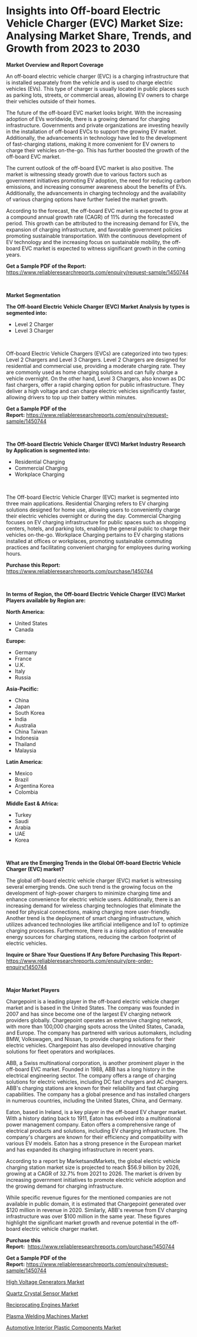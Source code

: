<p><h1>Insights into Off-board Electric Vehicle Charger (EVC) Market Size: Analysing Market Share, Trends, and Growth from 2023 to 2030</h1></p><p><strong>Market Overview and Report Coverage</strong></p>
<p><p>An off-board electric vehicle charger (EVC) is a charging infrastructure that is installed separately from the vehicle and is used to charge electric vehicles (EVs). This type of charger is usually located in public places such as parking lots, streets, or commercial areas, allowing EV owners to charge their vehicles outside of their homes.</p><p>The future of the off-board EVC market looks bright. With the increasing adoption of EVs worldwide, there is a growing demand for charging infrastructure. Governments and private organizations are investing heavily in the installation of off-board EVCs to support the growing EV market. Additionally, the advancements in technology have led to the development of fast-charging stations, making it more convenient for EV owners to charge their vehicles on-the-go. This has further boosted the growth of the off-board EVC market.</p><p>The current outlook of the off-board EVC market is also positive. The market is witnessing steady growth due to various factors such as government initiatives promoting EV adoption, the need for reducing carbon emissions, and increasing consumer awareness about the benefits of EVs. Additionally, the advancements in charging technology and the availability of various charging options have further fueled the market growth.</p><p>According to the forecast, the off-board EVC market is expected to grow at a compound annual growth rate (CAGR) of 11% during the forecasted period. This growth can be attributed to the increasing demand for EVs, the expansion of charging infrastructure, and favorable government policies promoting sustainable transportation. With the continuous development of EV technology and the increasing focus on sustainable mobility, the off-board EVC market is expected to witness significant growth in the coming years.</p></p>
<p><strong>Get a Sample PDF of the Report:</strong> <a href="https://www.reliableresearchreports.com/enquiry/request-sample/1450744">https://www.reliableresearchreports.com/enquiry/request-sample/1450744</a></p>
<p>&nbsp;</p>
<p><strong>Market Segmentation</strong></p>
<p><strong>The Off-board Electric Vehicle Charger (EVC) Market Analysis by types is segmented into:</strong></p>
<p><ul><li>Level 2 Charger</li><li>Level 3 Charger</li></ul></p>
<p>&nbsp;</p>
<p><p>Off-board Electric Vehicle Chargers (EVCs) are categorized into two types: Level 2 Chargers and Level 3 Chargers. Level 2 Chargers are designed for residential and commercial use, providing a moderate charging rate. They are commonly used as home charging solutions and can fully charge a vehicle overnight. On the other hand, Level 3 Chargers, also known as DC fast chargers, offer a rapid charging option for public infrastructure. They deliver a high voltage and can charge electric vehicles significantly faster, allowing drivers to top up their battery within minutes.</p></p>
<p><strong>Get a Sample PDF of the Report:</strong>&nbsp;<a href="https://www.reliableresearchreports.com/enquiry/request-sample/1450744">https://www.reliableresearchreports.com/enquiry/request-sample/1450744</a></p>
<p>&nbsp;</p>
<p><strong>The Off-board Electric Vehicle Charger (EVC) Market Industry Research by Application is segmented into:</strong></p>
<p><ul><li>Residential Charging</li><li>Commercial Charging</li><li>Workplace Charging</li></ul></p>
<p>&nbsp;</p>
<p><p>The Off-board Electric Vehicle Charger (EVC) market is segmented into three main applications. Residential Charging refers to EV charging solutions designed for home use, allowing users to conveniently charge their electric vehicles overnight or during the day. Commercial Charging focuses on EV charging infrastructure for public spaces such as shopping centers, hotels, and parking lots, enabling the general public to charge their vehicles on-the-go. Workplace Charging pertains to EV charging stations installed at offices or workplaces, promoting sustainable commuting practices and facilitating convenient charging for employees during working hours.</p></p>
<p><strong>Purchase this Report:</strong>&nbsp; <a href="https://www.reliableresearchreports.com/purchase/1450744">https://www.reliableresearchreports.com/purchase/1450744</a></p>
<p>&nbsp;</p>
<p><strong>In terms of Region, the Off-board Electric Vehicle Charger (EVC) Market Players available by Region are:</strong></p>
<p>
    <p> <strong> North America: </strong>
        <ul>
            <li>United States</li>
            <li>Canada</li>
        </ul>
        </p> 
    <p> <strong> Europe: </strong>
        <ul>
            <li>Germany</li>
            <li>France</li>
            <li>U.K.</li>
            <li>Italy</li>
            <li>Russia</li>
        </ul>
        </p> 
    <p> <strong> Asia-Pacific: </strong>
        <ul>
            <li>China</li>
            <li>Japan</li>
            <li>South Korea</li>
            <li>India</li>
            <li>Australia</li>
            <li>China Taiwan</li>
            <li>Indonesia</li>
            <li>Thailand</li>
            <li>Malaysia</li>
        </ul>
        </p> 
    <p> <strong> Latin America: </strong>
        <ul>
            <li>Mexico</li>
            <li>Brazil</li>
            <li>Argentina Korea</li>
            <li>Colombia</li>
        </ul>
        </p> 
    <p> <strong> Middle East & Africa: </strong>
        <ul>
            <li>Turkey</li>
            <li>Saudi</li>
            <li>Arabia</li>
            <li>UAE</li>
            <li>Korea</li>
        </ul>
    </p>
    </p>
<p>&nbsp;</p>
<p><strong>What are the Emerging Trends in the Global Off-board Electric Vehicle Charger (EVC) market?</strong></p>
<p><p>The global off-board electric vehicle charger (EVC) market is witnessing several emerging trends. One such trend is the growing focus on the development of high-power chargers to minimize charging time and enhance convenience for electric vehicle users. Additionally, there is an increasing demand for wireless charging technologies that eliminate the need for physical connections, making charging more user-friendly. Another trend is the deployment of smart charging infrastructure, which utilizes advanced technologies like artificial intelligence and IoT to optimize charging processes. Furthermore, there is a rising adoption of renewable energy sources for charging stations, reducing the carbon footprint of electric vehicles.</p></p>
<p><strong>Inquire or Share Your Questions If Any Before Purchasing This Report</strong>- <a href="https://www.reliableresearchreports.com/enquiry/pre-order-enquiry/1450744">https://www.reliableresearchreports.com/enquiry/pre-order-enquiry/1450744</a></p>
<p>&nbsp;</p>
<p><strong>Major Market Players</strong></p>
<p><p>Chargepoint is a leading player in the off-board electric vehicle charger market and is based in the United States. The company was founded in 2007 and has since become one of the largest EV charging network providers globally. Chargepoint operates an extensive charging network, with more than 100,000 charging spots across the United States, Canada, and Europe. The company has partnered with various automakers, including BMW, Volkswagen, and Nissan, to provide charging solutions for their electric vehicles. Chargepoint has also developed innovative charging solutions for fleet operators and workplaces.</p><p>ABB, a Swiss multinational corporation, is another prominent player in the off-board EVC market. Founded in 1988, ABB has a long history in the electrical engineering sector. The company offers a range of charging solutions for electric vehicles, including DC fast chargers and AC chargers. ABB's charging stations are known for their reliability and fast charging capabilities. The company has a global presence and has installed chargers in numerous countries, including the United States, China, and Germany.</p><p>Eaton, based in Ireland, is a key player in the off-board EV charger market. With a history dating back to 1911, Eaton has evolved into a multinational power management company. Eaton offers a comprehensive range of electrical products and solutions, including EV charging infrastructure. The company's chargers are known for their efficiency and compatibility with various EV models. Eaton has a strong presence in the European market and has expanded its charging infrastructure in recent years.</p><p>According to a report by MarketsandMarkets, the global electric vehicle charging station market size is projected to reach $56.9 billion by 2026, growing at a CAGR of 32.7% from 2021 to 2026. The market is driven by increasing government initiatives to promote electric vehicle adoption and the growing demand for charging infrastructure. </p><p>While specific revenue figures for the mentioned companies are not available in public domain, it is estimated that Chargepoint generated over $120 million in revenue in 2020. Similarly, ABB's revenue from EV charging infrastructure was over $100 million in the same year. These figures highlight the significant market growth and revenue potential in the off-board electric vehicle charger market.</p></p>
<p><strong>Purchase this Report:</strong>&nbsp;&nbsp;<a href="https://www.reliableresearchreports.com/purchase/1450744">https://www.reliableresearchreports.com/purchase/1450744</a></p>
<p></p>
<p><strong>Get a Sample PDF of the Report:</strong>&nbsp;<a href="https://www.reliableresearchreports.com/enquiry/request-sample/1450744">https://www.reliableresearchreports.com/enquiry/request-sample/1450744</a></p>
<p><p><a href="https://www.linkedin.com/pulse/decoding-high-voltage-generators-market-deep-dive-latest-trends-m48mf/">High Voltage Generators Market</a></p><p><a href="https://www.linkedin.com/pulse/quartz-crystal-sensor-market-challenges-opportunities-growth-pnegf/">Quartz Crystal Sensor Market</a></p><p><a href="https://medium.com/@reportmines/reciprocating-engines-market-furnishes-information-on-market-share-market-trends-and-market-13fb0d181cd5">Reciprocating Engines Market</a></p><p><a href="https://medium.com/@viksingh034/plasma-welding-machines-market-insight-market-trends-growth-forecasted-from-2023-to-2030-7f71dcb6fc19">Plasma Welding Machines Market</a></p><p><a href="https://github.com/jonneygiverf/Market-Research-Report-List-1/blob/main/automotive-interior-plastic-components-market.md">Automotive Interior Plastic Components Market</a></p></p>